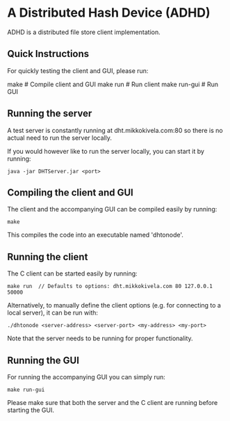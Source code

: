 A Distributed Hash Device (ADHD)
====

ADHD is a distributed file store client implementation.

## Quick Instructions

For quickly testing the client and GUI, please run:

  make                # Compile client and GUI
  make run            # Run client
  make run-gui        # Run GUI

## Running the server

A test server is constantly running at dht.mikkokivela.com:80 so there is no actual need to run the server locally.

If you would however like to run the server locally, you can start it by running:

    java -jar DHTServer.jar <port>

## Compiling the client and GUI

The client and the accompanying GUI can be compiled easily by running:

    make

This compiles the code into an executable named 'dhtonode'.

## Running the client

The C client can be started easily by running:

    make run  // Defaults to options: dht.mikkokivela.com 80 127.0.0.1 50000

Alternatively, to manually define the client options (e.g. for connecting to a local server), it can be run with:
 
    ./dhtonode <server-address> <server-port> <my-address> <my-port>

Note that the server needs to be running for proper functionality.

## Running the GUI

For running the accompanying GUI you can simply run:

    make run-gui

Please make sure that both the server and the C client are running before starting the GUI.
